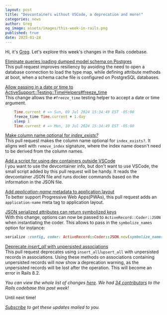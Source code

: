 ```yaml
---
layout: post
title: "Devcontainers without VSCode, a deprecation and more!"
categories: news
author: Greg
og_image: assets/images/this-week-in-rails.png
published: true
date: 2025-01-24
---
```



Hi, it's [Greg](greg.molnar.io). Let's explore this week's changes in the Rails codebase.

[Eliminate queries loading dumped model schema on Postgres](https://github.com/rails/rails/pull/54333)  
This pull request improves resiliency by avoiding the need to open a database connection to load the type map, while defining attribute methods at boot, when a schema cache file is configured on PostgreSQL databases.

[Allow passing in a date or time to ActiveSupport::Testing::TimeHelpers#freeze_time](https://github.com/rails/rails/pull/54303)  
This change allows the `#freeze_time` testing helper to accept a date or time argument.

```ruby
    Time.current # => Sun, 09 Jul 2024 15:34:49 EST -05:00
    freeze_time Time.current + 1.day
    sleep 1
    Time.current # => Mon, 10 Jul 2024 15:34:49 EST -05:00
```

[Make column name optional for _index_exists?_](https://github.com/rails/rails/pull/54298)  
This pull request makes the column name optional for `index_exists?`. It aligns well with `remove_index` signature, where the index name doesn't need to be derived from the column names.

[Add a script for using dev containers outside VSCode](https://github.com/rails/rails/pull/54285)  
I you want to use the devcontainer info, but don't want to use VSCode, the small script added by this pull request will be handy. It reads the devcontainer JSON file and runs docker commands based on the information in the JSON file.

[Add _application-name_ metadata to application layout](https://github.com/rails/rails/pull/54257)  
To better support Progressive Web Apps(PWAs), this pull request adds an
`application-name` meta tag to application layout.

[JSON serialized attributes can return symbolized keys](https://github.com/rails/rails/pull/54172)  
With this change, options can now be passed to `ActiveRecord::Coder::JSON` when instantiating the coder. This allows to pass in the `symbolize_names` option for instance:

```ruby
serialize :config, coder: ActiveRecord::Coder::JSON.new(symbolize_names: true)
```

[Deprecate _insert_all_ with unpersisted associations](https://github.com/rails/rails/pull/53920)  
This pull request deprecates using `insert_all`/`upsert_all` with unpersisted records in associations. Using these methods on associations containing unpersisted records will now show a deprecation warning, as the unpersisted records will be lost after the operation. This will become an error in Rails 8.2.

_You can view the whole list of changes [here](https://github.com/rails/rails/compare/@%7B2025-01-17%7D...main@%7B2025-01-24%7D)._
_We had [34 contributors](https://contributors.rubyonrails.org/contributors/in-time-window/20250117-20250124) to the Rails codebase this past week!_

Until next time!

_[Subscribe](https://world.hey.com/this.week.in.rails) to get these updates mailed to you._
